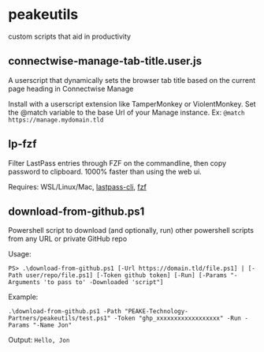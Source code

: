 # peakeutils
custom scripts that aid in productivity

## connectwise-manage-tab-title.user.js
A userscript that dynamically sets the browser tab title based on the current page heading in Connectwise Manage

Install with a userscript extension like TamperMonkey or ViolentMonkey. Set the @match variable to the base Url of your Manage instance. Ex: `@match https://manage.mydomain.tld`

## lp-fzf
Filter LastPass entries through FZF on the commandline, then copy password to clipboard. 1000% faster than using the web ui.

Requires: WSL/Linux/Mac, [lastpass-cli](https://github.com/lastpass/lastpass-cli), [fzf](https://github.com/junegunn/fzf)

## download-from-github.ps1
Powershell script to download (and optionally, run) other powershell scripts from any URL or private GitHub repo

Usage:
```
PS> .\download-from-github.ps1 [-Url https://domain.tld/file.ps1] | [-Path user/repo/file.ps1] [-Token github token] [-Run] [-Params "-Arguments 'to pass to' -Downloaded 'script"]
```
Example:

`.\download-from-github.ps1 -Path "PEAKE-Technology-Partners/peakeutils/test.ps1" -Token "ghp_xxxxxxxxxxxxxxxxxx" -Run -Params "-Name Jon"`

Output:
`Hello, Jon`
